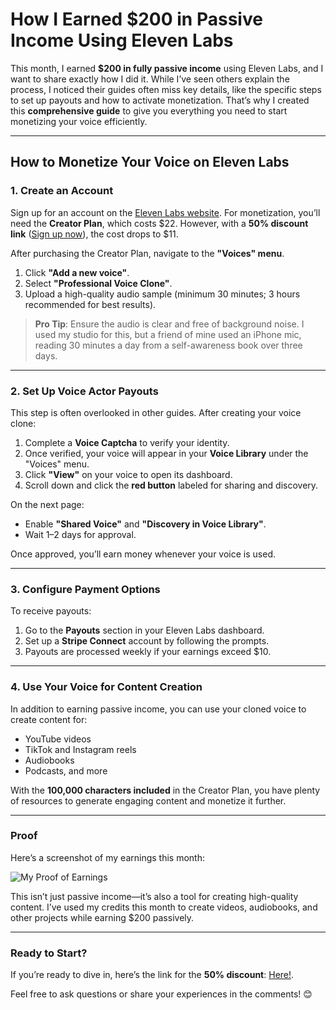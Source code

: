 # How I Earned $200 in Passive Income Using Eleven Labs  

This month, I earned **$200 in fully passive income** using Eleven Labs, and I want to share exactly how I did it. While I’ve seen others explain the process, I noticed their guides often miss key details, like the specific steps to set up payouts and how to activate monetization. That’s why I created this **comprehensive guide** to give you everything you need to start monetizing your voice efficiently.  

---

## How to Monetize Your Voice on Eleven Labs  

### 1. Create an Account  
Sign up for an account on the [Eleven Labs website](https://elevenlabs.io). For monetization, you’ll need the **Creator Plan**, which costs $22. However, with a **50% discount link** ([Sign up now](https://try.elevenlabs.io/3rajzr8mfck9)), the cost drops to $11.  

After purchasing the Creator Plan, navigate to the **"Voices" menu**.  

1. Click **"Add a new voice"**.  
2. Select **"Professional Voice Clone"**.  
3. Upload a high-quality audio sample (minimum 30 minutes; 3 hours recommended for best results).  

> **Pro Tip**: Ensure the audio is clear and free of background noise. I used my studio for this, but a friend of mine used an iPhone mic, reading 30 minutes a day from a self-awareness book over three days.  

---

### 2. Set Up Voice Actor Payouts  
This step is often overlooked in other guides. After creating your voice clone:  

1. Complete a **Voice Captcha** to verify your identity.  
2. Once verified, your voice will appear in your **Voice Library** under the "Voices" menu.  
3. Click **"View"** on your voice to open its dashboard.  
4. Scroll down and click the **red button** labeled for sharing and discovery.  

On the next page:  
- Enable **"Shared Voice"** and **"Discovery in Voice Library"**.  
- Wait 1–2 days for approval.  

Once approved, you’ll earn money whenever your voice is used.  

---

### 3. Configure Payment Options  
To receive payouts:  

1. Go to the **Payouts** section in your Eleven Labs dashboard.  
2. Set up a **Stripe Connect** account by following the prompts.  
3. Payouts are processed weekly if your earnings exceed $10.  

---

### 4. Use Your Voice for Content Creation  
In addition to earning passive income, you can use your cloned voice to create content for:  
- YouTube videos  
- TikTok and Instagram reels  
- Audiobooks  
- Podcasts, and more  

With the **100,000 characters included** in the Creator Plan, you have plenty of resources to generate engaging content and monetize it further.  

---

### Proof  
Here’s a screenshot of my earnings this month:  

![My Proof of Earnings](https://i.ibb.co/xJBW1Yr/sample.jpg)  

This isn’t just passive income—it’s also a tool for creating high-quality content. I’ve used my credits this month to create videos, audiobooks, and other projects while earning $200 passively.  

---

### Ready to Start?  
If you’re ready to dive in, here’s the link for the **50% discount**: [Here!](https://try.elevenlabs.io/3rajzr8mfck9).  

Feel free to ask questions or share your experiences in the comments! 😊  
